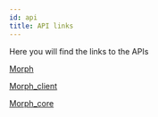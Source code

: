 ```yaml
---
id: api
title: API links
---
```


Here you will find the links to the APIs

[Morph](/API/morph/index.html)

[Morph_client](/API/morph_client/index.html)

[Morph_core](/API/morph_core/index.html)
